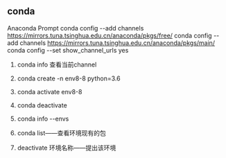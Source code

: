 ## conda
Anaconda Prompt
conda config --add channels https://mirrors.tuna.tsinghua.edu.cn/anaconda/pkgs/free/
conda config --add channels https://mirrors.tuna.tsinghua.edu.cn/anaconda/pkgs/main/ 
conda config --set show_channel_urls yes

1. conda info 查看当前channel

2. conda create -n env8-8  python=3.6
3. conda activate env8-8
4. conda deactivate
5. conda info --envs
6. conda list——查看环境现有的包
7. deactivate 环境名称——提出该环境